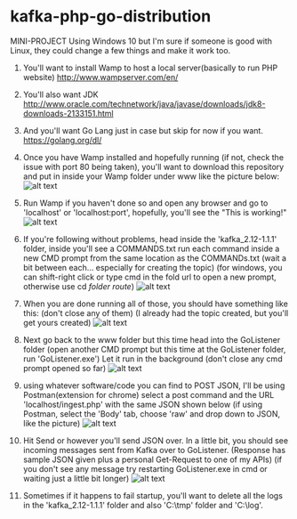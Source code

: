 # kafka-php-go-distribution

MINI-PROJECT
Using Windows 10 but I'm sure if someone is good with Linux, they could change a few things and make it work too.

1. You'll want to install Wamp to host a local server(basically to run PHP website)
http://www.wampserver.com/en/

2. You'll also want JDK
http://www.oracle.com/technetwork/java/javase/downloads/jdk8-downloads-2133151.html

3. And you'll want Go Lang just in case but skip for now if you want.
https://golang.org/dl/

4. Once you have Wamp installed and hopefully running (if not, check the issue with port 80 being taken), 
you'll want to download this repository and put in inside your Wamp folder under www like the picture below:
![alt text](https://i.imgur.com/k8vGMNO.png)

5. Run Wamp if you haven't done so and open any browser and go to 'localhost' or 'localhost:port',
hopefully, you'll see the "This is working!"
![alt text](https://i.imgur.com/43Weas1.png)

6. If you're following without problems, head inside the 'kafka_2.12-1.1.1' folder, inside you'll see a COMMANDS.txt
run each command inside a new CMD prompt from the same location as the COMMANDs.txt 
(wait a bit between each... especially for creating the topic)
(for windows, you can shift-right click or type cmd in the fold url to open a new prompt, otherwise use cd *folder route*)
![alt text](https://i.imgur.com/OAZRF6U.png)

7. When you are done running all of those, you should have something like this:
(don't close any of them)
(I already had the topic created, but you'll get yours created)
![alt text](https://i.imgur.com/QVki1Uz.png)

8. Next go back to the www folder but this time head into the GoListener folder
(open another CMD prompt but this time at the GoListener folder, run 'GoListener.exe')
Let it run in the background (don't close any cmd prompt opened so far)
![alt text](https://i.imgur.com/ClHYbnR.png)

9. using whatever software/code you can find to POST JSON, I'll be using Postman(extension for chrome)
select a post command and the URL 'localhost/ingest.php' with the same JSON shown below
(if using Postman, select the 'Body' tab, choose 'raw' and drop down to JSON, like the picture)
![alt text](https://i.imgur.com/3TssjK4.png)

10. Hit Send or however you'll send JSON over. In a little bit, you should see incoming messages sent from Kafka over to GoListener.
(Response has sample JSON given plus a personal Get-Request to one of my APIs)
(if you don't see any message try restarting GoListener.exe in cmd or waiting just a little bit longer)
![alt text](https://i.imgur.com/cGRAIwy.png)

11. Sometimes if it happens to fail startup, you'll want to delete all the logs in the 'kafka_2.12-1.1.1' folder and also 'C:\tmp' folder and 'C:\log'. 
